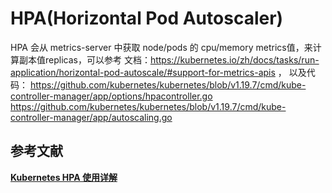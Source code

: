 

# HPA(Horizontal Pod Autoscaler)
HPA 会从 metrics-server 中获取 node/pods 的 cpu/memory metrics值，来计算副本值replicas，可以参考
文档：https://kubernetes.io/zh/docs/tasks/run-application/horizontal-pod-autoscale/#support-for-metrics-apis ，
以及代码：
https://github.com/kubernetes/kubernetes/blob/v1.19.7/cmd/kube-controller-manager/app/options/hpacontroller.go
https://github.com/kubernetes/kubernetes/blob/v1.19.7/cmd/kube-controller-manager/app/autoscaling.go



## 参考文献
**[Kubernetes HPA 使用详解](https://www.qikqiak.com/post/k8s-hpa-usage/)**

